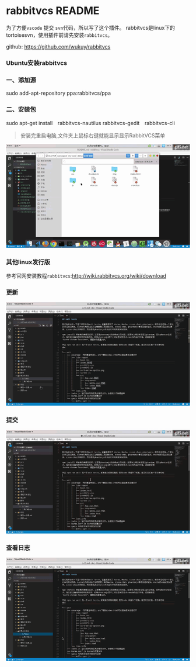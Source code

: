 # rabbitvcs README

为了方便`vscode` 提交 `svn`代码，所以写了这个插件。
rabbitvcs是linux下的tortoisesvn，使用插件前请先安装`rabbitvcs`。

github: https://github.com/wukuy/rabbitvcs

### Ubuntu安装rabbitvcs
### 一、添加源
sudo add-apt-repository ppa:rabbitvcs/ppa

### 二、安装包
sudo apt-get install　rabbitvcs-nautilus rabbitvcs-gedit　rabbitvcs-cli
> 安装完重启电脑,文件夹上鼠标右键就能显示显示RabbitVCS菜单

![1523081028499](./screenshot/01.gif)

### 其他linux发行版
参考官网安装教程`rabbitvcs`:http://wiki.rabbitvcs.org/wiki/download

### 更新

![1523081028499](./screenshot/02.gif)

### 提交

![1523081028499](./screenshot/04.gif)

### 查看日志

![1523081028499](./screenshot/03.gif)

